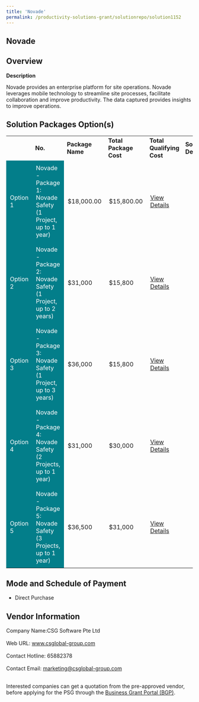 ```yaml
---
title: 'Novade'
permalink: /productivity-solutions-grant/solutionrepo/solution1152
---
```


## Novade

## Overview

**Description**

Novade provides an enterprise platform for site operations. Novade leverages mobile technology to streamline site processes, facilitate collaboration and improve productivity. The data captured provides insights to improve operations.

## Solution Packages Option(s)

<table>
<th>
<td><b>No.</b></td>
<td><b>Package Name</b></td>
<td><b>Total Package Cost</b></td>
<td><b>Total Qualifying Cost</b></td>
<td><b>Solution Details</b></td>
</th>
<tr>
<td style='padding: 10px; background-color: #037E8A; color: #FFFFFF;'>Option 1</td>
<td style='padding: 10px; background-color: #037E8A; color: #FFFFFF;'>Novade - Package 1: Novade Safety (1 Project, up to 1 year)</td>
<td style='padding: 10px;'>$18,000.00</td>
<td style='padding: 10px;'>$15,800.00</td>
<td style='padding: 10px;'><a href='https://www.gobusiness.gov.sg/images/psg/Desensitised_CSG_Software_20200234_Annex_3_Part_1.pdf' target='_blank'>View Details</a></td>
</tr>
<tr>
<td style='padding: 10px; background-color: #037E8A; color: #FFFFFF;'>Option 2</td>
<td style='padding: 10px; background-color: #037E8A; color: #FFFFFF;'>Novade - Package 2: Novade Safety (1 Project, up to 2 years)</td>
<td style='padding: 10px;'>$31,000</td>
<td style='padding: 10px;'>$15,800</td>
<td style='padding: 10px;'><a href='https://www.gobusiness.gov.sg/images/psg/Desensitised_CSG_Software_20200234_Annex_3_Part_2.pdf' target='_blank'>View Details</a></td>
</tr>
<tr>
<td style='padding: 10px; background-color: #037E8A; color: #FFFFFF;'>Option 3</td>
<td style='padding: 10px; background-color: #037E8A; color: #FFFFFF;'>Novade - Package 3: Novade Safety (1 Project, up to 3 years)</td>
<td style='padding: 10px;'>$36,000</td>
<td style='padding: 10px;'>$15,800</td>
<td style='padding: 10px;'><a href='https://www.gobusiness.gov.sg/images/psg/Desensitised_CSG_Software_20200234_Annex_3_Part_3.pdf' target='_blank'>View Details</a></td>
</tr>
<tr>
<td style='padding: 10px; background-color: #037E8A; color: #FFFFFF;'>Option 4</td>
<td style='padding: 10px; background-color: #037E8A; color: #FFFFFF;'>Novade - Package 4: Novade Safety (2 Projects, up to 1 year)</td>
<td style='padding: 10px;'>$31,000</td>
<td style='padding: 10px;'>$30,000</td>
<td style='padding: 10px;'><a href='https://www.gobusiness.gov.sg/images/psg/Desensitised_CSG_Software_20200234_Annex_3_Part_4.pdf' target='_blank'>View Details</a></td>
</tr>
<tr>
<td style='padding: 10px; background-color: #037E8A; color: #FFFFFF;'>Option 5</td>
<td style='padding: 10px; background-color: #037E8A; color: #FFFFFF;'>Novade - Package 5: Novade Safety (3 Projects, up to 1 year)</td>
<td style='padding: 10px;'>$36,500</td>
<td style='padding: 10px;'>$31,000</td>
<td style='padding: 10px;'><a href='https://www.gobusiness.gov.sg/images/psg/Desensitised_CSG_Software_20200234_Annex_3_Part_5.pdf' target='_blank'>View Details</a></td>
</tr>
</table>

## Mode and Schedule of Payment

 - Direct Purchase

## Vendor Information

 Company Name:CSG Software Pte Ltd <br><br>Web URL: www.csglobal-group.com <br><br>Contact Hotline: 65882378 <br><br>Contact Email: marketing@csglobal-group.com <br><br>

Interested companies can get a quotation from the pre-approved vendor, before applying for the PSG through the <a href='https://www.businessgrants.gov.sg/' target='_blank' rel='noopener'>Business Grant Portal (BGP)</a>.

<script src="/jquery/resize-tables.js"></script>
